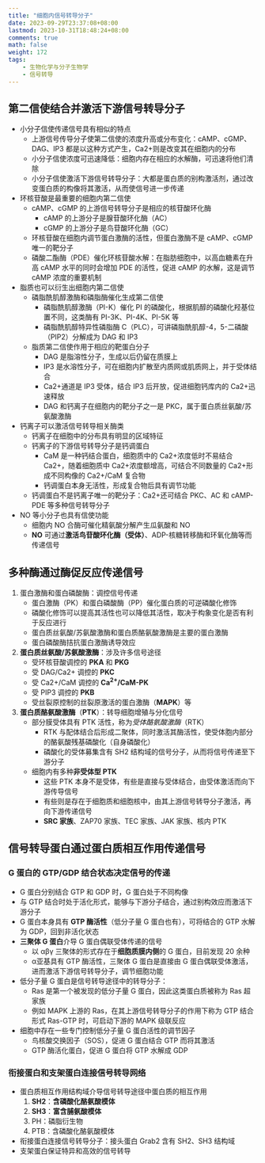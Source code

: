 ```yaml
---
title: "细胞内信号转导分子"
date: 2023-09-29T23:37:08+08:00
lastmod: 2023-10-31T18:48:24+08:00
comments: true
math: false
weight: 172
tags:
    - 生物化学与分子生物学
    - 信号转导
---
```


## 第二信使结合并激活下游信号转导分子

- 小分子信使传递信号具有相似的特点
    - 上游信号传导分子使第二信使的浓度升高或分布变化：cAMP、cGMP、DAG、IP3 都是以这种方式产生，Ca2+则是改变其在细胞内的分布
    - 小分子信使浓度可迅速降低：细胞内存在相应的水解酶，可迅速将他们清除
    - 小分子信使激活下游信号转导分子：大都是蛋白质的别构激活剂，通过改变蛋白质的构像将其激活，从而使信号进一步传递
- 环核苷酸是最重要的细胞内第二信使
    - cAMP、cGMP 的上游信号转导分子是相应的核苷酸环化酶
        - cAMP 的上游分子是腺苷酸环化酶（AC）
        - cGMP 的上游分子是鸟苷酸环化酶（GC）
    - 环核苷酸在细胞内调节蛋白激酶的活性，但蛋白激酶不是 cAMP、cGMP 唯一的靶分子
    - 磷酸二酯酶（PDE）催化环核苷酸水解：在脂肪细胞中，以高血糖素在升高 cAMP 水平的同时会增加 PDE 的活性，促进 cAMP 的水解，这是调节 cAMP 浓度的重要机制
- 脂质也可以衍生出细胞内第二信使
    - 磷脂酰肌醇激酶和磷脂酶催化生成第二信使
        - 磷脂酰肌醇激酶（PI-K）催化 PI 的磷酸化，根据肌醇的磷酸化羟基位置不同，这类酶有 PI-3K、PI-4K、PI-5K 等
        - 磷脂酰肌醇特异性磷脂酶 C（PLC），可讲磷脂酰肌醇-4，5-二磷酸（PIP2）分解成为 DAG 和 IP3
    - 脂质第二信使作用于相应的靶蛋白分子
        - DAG 是脂溶性分子，生成以后仍留在质膜上
        - IP3 是水溶性分子，可在细胞内扩散至内质网或肌质网上，并于受体结合
        - Ca2+通道是 IP3 受体，结合 IP3 后开放，促进细胞钙库内的 Ca2+迅速释放
        - DAG 和钙离子在细胞内的靶分子之一是 PKC，属于蛋白质丝氨酸/苏氨酸激酶
- 钙离子可以激活信号转导相关酶类
    - 钙离子在细胞中的分布具有明显的区域特征
    - 钙离子的下游信号转导分子是钙调蛋白
        - CaM 是一种钙结合蛋白，细胞质中的 Ca2+浓度低时不易结合 Ca2+，随着细胞质中 Ca2+浓度额增高，可结合不同数量的 Ca2+形成不同构像的 Ca2+/CaM 复合物
        - 钙调蛋白本身无活性，形成复合物后具有调节功能
    - 钙调蛋白不是钙离子唯一的靶分子：Ca2+还可结合 PKC、AC 和 cAMP-PDE 等多种信号转导分子
- NO 等小分子也具有信使功能
    - 细胞内 NO 合酶可催化精氨酸分解产生瓜氨酸和 NO
    - **NO** 可通过**激活鸟苷酸环化酶（受体）**、ADP-核糖转移酶和环氧化酶等而传递信号

## 多种酶通过酶促反应传递信号

1. 蛋白激酶和蛋白磷酸酶：调控信号传递
    - 蛋白激酶（PK）和蛋白磷酸酶（PP）催化蛋白质的可逆磷酸化修饰
    - 磷酸化修饰可以提高其活性也可以降低其活性，取决于构象变化是否有利于反应进行
    - 蛋白质丝氨酸/苏氨酸激酶和蛋白质酪氨酸激酶是主要的蛋白激酶
    - 蛋白磷酸酶拮抗蛋白激酶诱导效应
2. **蛋白质丝氨酸/苏氨酸激酶**：涉及许多信号途径
    - 受环核苷酸调控的 **PKA** 和 **PKG**
    - 受 DAG/Ca2+ 调控的 **PKC**
    - 受 Ca2+/CaM 调控的 **Ca<sup>2+</sup>/CaM-PK**
    - 受 PIP3 调控的 **PKB**
    - 受丝裂原控制的丝裂原激活的蛋白激酶（**MAPK**）等
3. **蛋白质酪氨酸激酶**（**PTK**）：转导细胞增殖与分化信号
    - 部分膜受体具有 PTK 活性，称为*受体酪氨酸激酶*（RTK）
        - RTK 与配体结合后形成二聚体，同时激活其酶活性，使受体胞内部分的酪氨酸残基磷酸化（自身磷酸化）
        - 磷酸化的受体募集含有 SH2 结构域的信号分子，从而将信号传递至下游分子
    - 细胞内有多种**非受体型 PTK**
        - 这些 PTK 本身不是受体，有些是直接与受体结合，由受体激活而向下游传导信号
        - 有些则是存在于细胞质和细胞核中，由其上游信号转导分子激活，再向下游传递信号
        - **SRC 家族**、ZAP70 家族、TEC 家族、JAK 家族、核内 PTK

## 信号转导蛋白通过蛋白质相互作用传递信号

### G 蛋白的 GTP/GDP 结合状态决定信号的传递

- G 蛋白分别结合 GTP 和 GDP 时，G 蛋白处于不同构像
- 与 GTP 结合时处于活化形式，能够与下游分子结合，通过别构效应而激活下游分子
- G 蛋白本身具有 **GTP 酶活性**（低分子量 G 蛋白也有），可将结合的 GTP 水解为 GDP，回到非活化状态
- **三聚体 G 蛋白**介导 G 蛋白偶联受体传递的信号
    - 以 αβγ 三聚体的形式存在于**细胞质膜内侧**的 G 蛋白，目前发现 20 余种
    - α亚基具有 GTP 酶活性，三聚体 G 蛋白是直接由 G 蛋白偶联受体激活，进而激活下游信号转导分子，调节细胞功能
- 低分子量 G 蛋白是信号转导途径中的转导分子：
    - Ras 是第一个被发现的低分子量 G 蛋白，因此这类蛋白质被称为 Ras 超家族
    - 例如 MAPK 上游的 Ras，在其上游信号转导分子的作用下称为 GTP 结合形式 Ras-GTP 时，可启动下游的 MAPK 级联反应
- 细胞中存在一些专门控制低分子量 G 蛋白活性的调节因子
    - 鸟核酸交换因子（SOS），促进 G 蛋白结合 GTP 而将其激活
    - GTP 酶活化蛋白，促进 G 蛋白将 GTP 水解成 GDP

### 衔接蛋白和支架蛋白连接信号转导网络

- 蛋白质相互作用结构域介导信号转导途径中蛋白质的相互作用
    1. **SH2**：**含磷酸化酪氨酸模体**
    2. **SH3**：**富含脯氨酸模体**
    3. PH：磷脂衍生物
    4. PTB：含磷酸化酪氨酸模体
- 衔接蛋白连接信号转导分子：接头蛋白 Grab2 含有 SH2、SH3 结构域
- 支架蛋白保证特异和高效的信号转导
